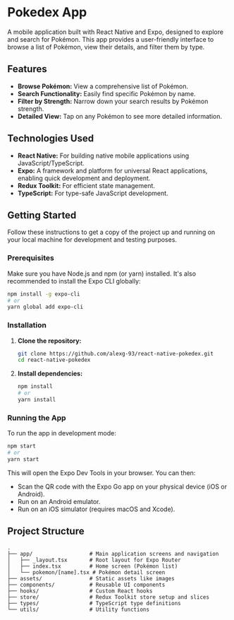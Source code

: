 # Pokedex App

A mobile application built with React Native and Expo, designed to explore and search for Pokémon. This app provides a user-friendly interface to browse a list of Pokémon, view their details, and filter them by type.

## Features

*   **Browse Pokémon:** View a comprehensive list of Pokémon.
*   **Search Functionality:** Easily find specific Pokémon by name.
*   **Filter by Strength:** Narrow down your search results by Pokémon strength.
*   **Detailed View:** Tap on any Pokémon to see more detailed information.

## Technologies Used

*   **React Native:** For building native mobile applications using JavaScript/TypeScript.
*   **Expo:** A framework and platform for universal React applications, enabling quick development and deployment.
*   **Redux Toolkit:** For efficient state management.
*   **TypeScript:** For type-safe JavaScript development.

## Getting Started

Follow these instructions to get a copy of the project up and running on your local machine for development and testing purposes.

### Prerequisites

Make sure you have Node.js and npm (or yarn) installed.
It's also recommended to install the Expo CLI globally:

```bash
npm install -g expo-cli
# or
yarn global add expo-cli
```

### Installation

1.  **Clone the repository:**
    ```bash
    git clone https://github.com/alexg-93/react-native-pokedex.git
    cd react-native-pokedex
    ```

2.  **Install dependencies:**
    ```bash
    npm install
    # or
    yarn install
    ```

### Running the App

To run the app in development mode:

```bash
npm start
# or
yarn start
```

This will open the Expo Dev Tools in your browser. You can then:
*   Scan the QR code with the Expo Go app on your physical device (iOS or Android).
*   Run on an Android emulator.
*   Run on an iOS simulator (requires macOS and Xcode).

## Project Structure

```
.
├── app/                  # Main application screens and navigation
│   ├── _layout.tsx       # Root layout for Expo Router
│   ├── index.tsx         # Home screen (Pokémon list)
│   └── pokemon/[name].tsx # Pokémon detail screen
├── assets/               # Static assets like images
├── components/           # Reusable UI components
├── hooks/                # Custom React hooks
├── store/                # Redux Toolkit store setup and slices
├── types/                # TypeScript type definitions
└── utils/                # Utility functions
```